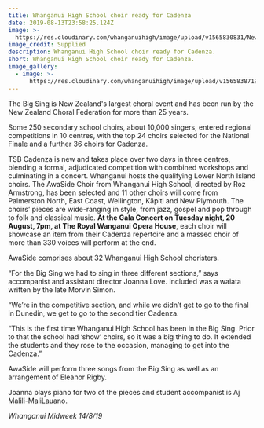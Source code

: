 ```yaml
---
title: Whanganui High School choir ready for Cadenza
date: 2019-08-13T23:58:25.124Z
image: >-
  https://res.cloudinary.com/whanganuihigh/image/upload/v1565830831/News/IMG_6623.H400..jpg
image_credit: Supplied
description: Whanganui High School choir ready for Cadenza.
short: Whanganui High School choir ready for Cadenza.
image_gallery:
  - image: >-
      https://res.cloudinary.com/whanganuihigh/image/upload/v1565838719/News/The_big_sing_opera_house_poster.jpg
---
```

The Big Sing is New Zealand's largest choral event and has been run by the New Zealand Choral Federation for more than 25 years.

Some 250 secondary school choirs, about 10,000 singers, entered regional competitions in 10 centres, with the top 24 choirs selected for the National Finale and a further 36 choirs for Cadenza.

TSB Cadenza is new and takes place over two days in three centres, blending a formal, adjudicated competition with combined workshops and culminating in a concert. Whanganui hosts the qualifying Lower North Island choirs. The AwaSide Choir from Whanganui High School, directed by Roz Armstrong, has been selected and 11 other choirs will come from Palmerston North, East Coast, Wellington, Kāpiti and New Plymouth. The choirs’ pieces are wide-ranging in style, from jazz, gospel and pop through to folk and classical music. **At the Gala Concert on Tuesday night, 20 August, 7pm, at The Royal Wanganui Opera House**, each choir will showcase an item from their Cadenza repertoire and a massed choir of more than 330 voices will perform at the end.

AwaSide comprises about 32 Whanganui High School choristers.

“For the Big Sing we had to sing in three different sections,” says accompanist and assistant director Joanna Love. Included was a waiata written by the late Morvin Simon.

“We’re in the competitive section, and while we didn’t get to go to the final in Dunedin, we get to go to the second tier Cadenza.

“This is the first time Whanganui High School has been in the Big Sing. Prior to that the school had ‘show’ choirs, so it was a big thing to do. It extended the students and they rose to the occasion, managing to get into the Cadenza.”

AwaSide will perform three songs from the Big Sing as well as an arrangement of Eleanor Rigby.

Joanna plays piano for two of the pieces and student accompanist is Aj Malili-MaliLauano.

_Whanganui Midweek 14/8/19_
